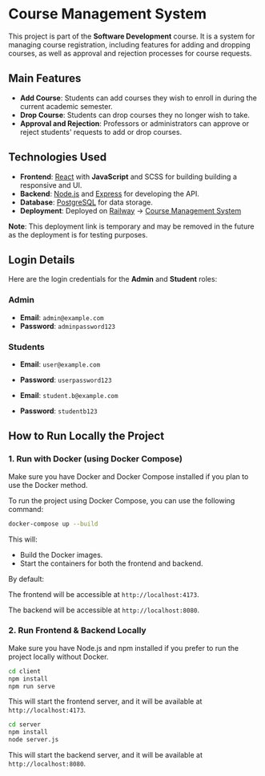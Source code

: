 # **Course Management System**

This project is part of the **Software Development** course. It is a system for managing course registration, including features for adding and dropping courses, as well as approval and rejection processes for course requests.

## **Main Features**

- **Add Course**: Students can add courses they wish to enroll in during the current academic semester.
- **Drop Course**: Students can drop courses they no longer wish to take.
- **Approval and Rejection**: Professors or administrators can approve or reject students' requests to add or drop courses.

## **Technologies Used**

- **Frontend**: [React](https://reactjs.org/) with **JavaScript** and SCSS for building building a responsive and UI.
- **Backend**: [Node.js](https://nodejs.org/) and [Express](https://expressjs.com/) for developing the API.
- **Database**: [PostgreSQL](https://www.postgresql.org/) for data storage.
- **Deployment**: Deployed on [Railway](https://render.com/) -> [Course Management System](https://courese-management-test.up.railway.app/create-request)

**Note**: This deployment link is temporary and may be removed in the future as the deployment is for testing purposes.

## **Login Details**

Here are the login credentials for the **Admin** and **Student** roles:

### **Admin**

- **Email**: `admin@example.com`
- **Password**: `adminpassword123`

### **Students**

- **Email**: `user@example.com`
- **Password**: `userpassword123`

- **Email**: `student.b@example.com`
- **Password**: `studentb123`

## **How to Run Locally the Project**

### **1. Run with Docker (using Docker Compose)**

Make sure you have Docker and Docker Compose installed if you plan to use the Docker method.

To run the project using Docker Compose, you can use the following command:

```bash
docker-compose up --build
```

This will:

- Build the Docker images.
- Start the containers for both the frontend and backend.

By default:

The frontend will be accessible at `http://localhost:4173`.

The backend will be accessible at `http://localhost:8080`.

### **2. Run Frontend & Backend Locally**

Make sure you have Node.js and npm installed if you prefer to run the project locally without Docker.

```bash
cd client
npm install
npm run serve
```
This will start the frontend server, and it will be available at `http://localhost:4173`.

```bash
cd server
npm install
node server.js
```
This will start the backend server, and it will be available at `http://localhost:8080`.

